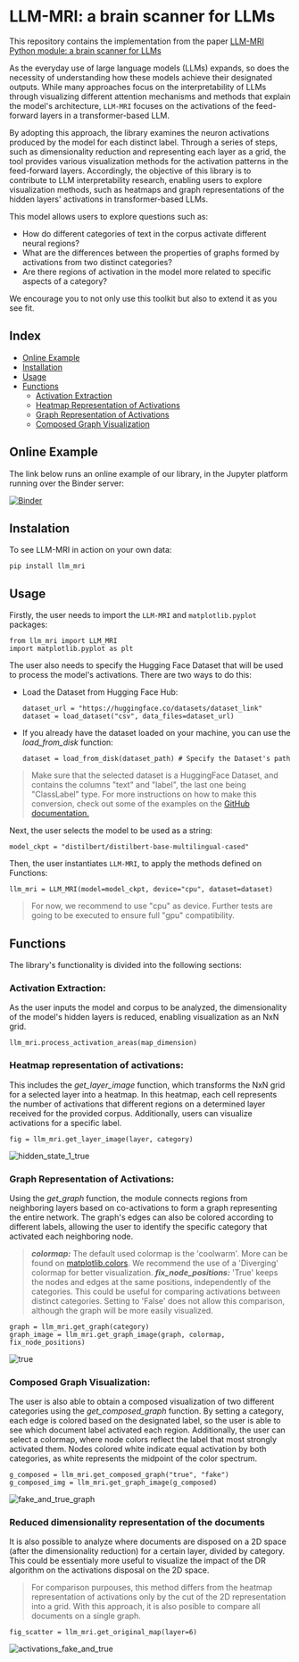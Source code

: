 # LLM-MRI: a brain scanner for LLMs

This repository contains the implementation from the paper [LLM-MRI Python module: a brain scanner for LLMs](https://sol.sbc.org.br/index.php/sbbd_estendido/article/view/30782/30585)

As the everyday use of large language models (LLMs) expands, so does the necessity of understanding how these models achieve their designated outputs. While many approaches focus on the interpretability of LLMs through visualizing different attention mechanisms and methods that explain the model's architecture, `LLM-MRI` focuses on the activations of the feed-forward layers in a transformer-based LLM.

By adopting this approach, the library examines the neuron activations produced by the model for each distinct label. Through a series of steps, such as dimensionality reduction and representing each layer as a grid, the tool provides various visualization methods for the activation patterns in the feed-forward layers. Accordingly, the objective of this library is to contribute to LLM interpretability research, enabling users to explore visualization methods, such as heatmaps and graph representations of the hidden layers' activations in transformer-based LLMs.

This model allows users to explore questions such as:

- How do different categories of text in the corpus activate different neural regions?
- What are the differences between the properties of graphs formed by activations from two distinct categories?
- Are there regions of activation in the model more related to specific aspects of a category?

We encourage you to not only use this toolkit but also to extend it as you see fit.


## Index
- [Online Example](#online-example)
- [Installation](#installation)
- [Usage](#usage)
- [Functions](#functions)
  - [Activation Extraction](#activation-extraction)
  - [Heatmap Representation of Activations](#heatmap-representation-of-activations)
  - [Graph Representation of Activations](#graph-representation-of-activations)
  - [Composed Graph Visualization](#composed-graph-visualization)


## Online Example

The link below runs an online example of our library, in the Jupyter platform running over the Binder server:

[![Binder](https://mybinder.org/badge_logo.svg)](https://mybinder.org/v2/gh/luizcelsojr/LLM-MRI/v01.2?labpath=examples%2FEmotions.ipynb)

## Instalation

To see LLM-MRI in action on your own data:

```
pip install llm_mri
```

## Usage

Firstly, the user needs to import the `LLM-MRI` and `matplotlib.pyplot` packages:

```
from llm_mri import LLM_MRI
import matplotlib.pyplot as plt
```
The user also needs to specify the Hugging Face Dataset that will be used to process the model's activations. There are two ways to do this:


- Load the Dataset from Hugging Face Hub: 
  ```
  dataset_url = "https://huggingface.co/datasets/dataset_link"
  dataset = load_dataset("csv", data_files=dataset_url)
  ```
- If you already have the dataset loaded on your machine, you can use the _load_from_disk_ function:
  ```
  dataset = load_from_disk(dataset_path) # Specify the Dataset's path
  ```
> Make sure that the selected dataset is a HuggingFace Dataset, and contains the columns "text" and "label", the last one being "ClassLabel" type. For more instructions on how to make this conversion, check out some of the examples on the [GitHub documentation.](https://github.com/explic-ai/LLM-MRI/tree/main/examples)


Next, the user selects the model to be used as a string:
```
model_ckpt = "distilbert/distilbert-base-multilingual-cased"
```
Then, the user instantiates `LLM-MRI`, to apply the methods defined on Functions:
```
llm_mri = LLM_MRI(model=model_ckpt, device="cpu", dataset=dataset)
```
> For now, we recommend to use "cpu" as device. Further tests are going to be executed to ensure full "gpu" compatibility.
## Functions
The library's functionality is divided into the following sections:

### Activation Extraction: 
As the user inputs the model and corpus to be analyzed, the dimensionality of the model's hidden layers is reduced, enabling visualization as an NxN grid.
  ```
  llm_mri.process_activation_areas(map_dimension)
  ```


  
### Heatmap representation of activations:
This includes the _get_layer_image_ function, which transforms the NxN grid for a selected layer into a heatmap. In this heatmap, each cell represents the number of activations that different regions on a determined layer received for the provided corpus. Additionally, users can visualize activations for a specific label.
  ```
  fig = llm_mri.get_layer_image(layer, category)
  ```
![hidden_state_1_true](https://github.com/user-attachments/assets/0bfbc90e-2bb9-4bd0-aa20-68c67608189f)



  
### Graph Representation of Activations:
Using the _get_graph_ function, the module connects regions from neighboring layers based on co-activations to form a graph representing the entire network. The graph's edges can also be colored according to different labels, allowing the user to identify the specific category that activated each neighboring node.

> **_colormap:_**  The default used colormap is the 'coolwarm'. More can be found on [matplotlib.colors](https://matplotlib.org/stable/users/explain/colors/colormaps.html). We recommend the use of a 'Diverging' colormap for better visualization.
> **_fix_node_positions:_**  'True' keeps the nodes and edges at the same positions, independently of the categories. This could be useful for comparing activations between distinct categories. Setting to 'False' does not allow this comparison, although the graph will be more easily visualized.

   ```
   graph = llm_mri.get_graph(category)
   graph_image = llm_mri.get_graph_image(graph, colormap, fix_node_positions)
  ```
![true](https://github.com/user-attachments/assets/98b006ad-1e1a-40c1-9259-66e0496203b8)



### Composed Graph Visualization:
The user is also able to obtain a composed visualization of two different categories using the _get_composed_graph_ function. By setting a category, each edge is colored based on the designated label, so the user is able to see which document label activated each region. Additionally, the user can select a colormap, where node colors reflect the label that most strongly activated them. Nodes colored white indicate equal activation by both categories, as white represents the midpoint of the color spectrum.
```
g_composed = llm_mri.get_composed_graph("true", "fake")
g_composed_img = llm_mri.get_graph_image(g_composed)
```

![fake_and_true_graph](https://github.com/user-attachments/assets/7ca1c194-045f-45fd-a2a7-33941fe0dc86)


### Reduced dimensionality representation of the documents
It is also possible to analyze where documents are disposed on a 2D space (after the dimensionality reduction) for a certain layer, divided by category. This could be essentialy more useful to visualize the impact of the DR algorithm on the activations disposal on the 2D space.

> For comparison purpouses, this method differs from the heatmap representation of activations only by the cut of the 2D representation into a grid. With this approach, it is also posible to compare all documents on a single graph.
```
fig_scatter = llm_mri.get_original_map(layer=6)
```
![activations_fake_and_true](https://github.com/user-attachments/assets/5a1e9cb2-737e-4814-9dc0-819264649034)





